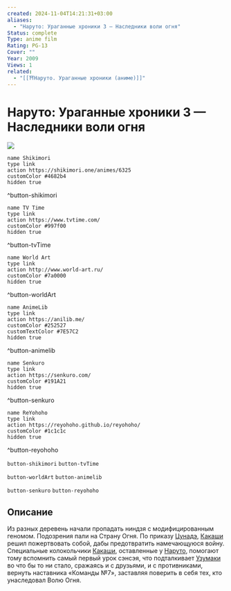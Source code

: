 ```yaml
---
created: 2024-11-04T14:21:31+03:00
aliases:
  - "Наруто: Ураганные хроники 3 — Наследники воли огня"
Status: complete
Type: anime film
Rating: PG-13
Cover: ""
Year: 2009
Views: 1
related:
  - "[[⛩️Наруто. Ураганные хроники (аниме)]]"
---
```


# Наруто: Ураганные хроники 3 — Наследники воли огня

![](https://nyaa.shikimori.one/uploads/poster/animes/6325/dc633c4c5c4e0ec220349de293aa0856.jpeg)

```button
name Shikimori
type link
action https://shikimori.one/animes/6325
customColor #4682b4
hidden true
```
^button-shikimori

```button
name TV Time
type link
action https://www.tvtime.com/
customColor #997f00
hidden true
```
^button-tvTime

```button
name World Art
type link
action http://www.world-art.ru/
customColor #7a0000
hidden true
```
^button-worldArt

```button
name AnimeLib
type link
action https://anilib.me/
customColor #252527
customTextColor #7E57C2
hidden true
```
^button-animelib

```button
name Senkuro
type link
action https://senkuro.com/
customColor #191A21
hidden true
```
^button-senkuro

```button
name ReYohoho
type link
action https://reyohoho.github.io/reyohoho/
customColor #1c1c1c
hidden true
```
^button-reyohoho

`button-shikimori` `button-tvTime`

`button-worldArt` `button-animelib`

`button-senkuro` `button-reyohoho`

## Описание

Из разных деревень начали пропадать ниндзя с модифицированным геномом. Подозрения пали на Страну Огня. По приказу [Цунадэ](https://shikimori.one/characters/2767-tsunade), [Какаши](https://shikimori.one/characters/85-kakashi-hatake) решил пожертвовать собой, дабы предотвратить намечающуюся войну. Специальные колокольчики [Какаши](https://shikimori.one/characters/85-kakashi-hatake), оставленные у [Наруто](https://shikimori.one/characters/z17-naruto-uzumaki), помогают тому вспомнить самый первый урок сэнсэя, что подталкивает [Узумаки](https://shikimori.one/characters/z17-naruto-uzumaki) во что бы то ни стало, сражаясь и с друзьями, и с противниками, вернуть наставника «Команды №7», заставляя поверить в себя тех, кто унаследовал Волю Огня.
